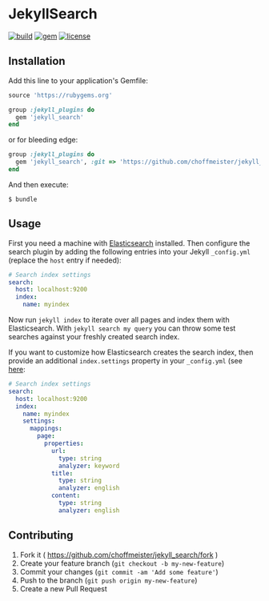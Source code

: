 # JekyllSearch

[![build](https://img.shields.io/travis/choffmeister/jekyll_search/develop.svg)](https://travis-ci.org/choffmeister/jekyll_search)
[![gem](https://img.shields.io/gem/v/jekyll_search.svg)](https://rubygems.org/gems/jekyll_search)
[![license](https://img.shields.io/badge/license-MIT-lightgrey.svg)](http://opensource.org/licenses/MIT)

## Installation

Add this line to your application's Gemfile:

```ruby
source 'https://rubygems.org'

group :jekyll_plugins do
  gem 'jekyll_search'
end
```

or for bleeding edge:

```ruby
group :jekyll_plugins do
  gem 'jekyll_search', :git => 'https://github.com/choffmeister/jekyll_search.git', :branch => 'develop'
end
```

And then execute:

    $ bundle

## Usage

First you need a machine with [Elasticsearch][elasticsearch] installed. Then configure the search plugin by adding
the following entries into your Jekyll `_config.yml` (replace the `host` entry if needed):

```yaml
# Search index settings
search:
  host: localhost:9200
  index:
    name: myindex
```

Now run `jekyll index` to iterate over all pages and index them with Elasticsearch. With `jekyll search my query`
you can throw some test searches against your freshly created search index.

If you want to customize how Elasticsearch creates the search index, then provide an additional `index.settings`
property in your `_config.yml` (see [here][elasticsearch-createindex]:

```yaml
# Search index settings
search:
  host: localhost:9200
  index:
    name: myindex
    settings:
      mappings:
        page:
          properties:
            url:
              type: string
              analyzer: keyword
            title:
              type: string
              analyzer: english
            content:
              type: string
              analyzer: english
```

## Contributing

1. Fork it ( https://github.com/choffmeister/jekyll_search/fork )
2. Create your feature branch (`git checkout -b my-new-feature`)
3. Commit your changes (`git commit -am 'Add some feature'`)
4. Push to the branch (`git push origin my-new-feature`)
5. Create a new Pull Request

[elasticsearch]: http://www.elasticsearch.org/
[elasticsearch-createindex]: http://www.rubydoc.info/gems/elasticsearch-api/Elasticsearch/API/Indices/Actions#create-instance_method
